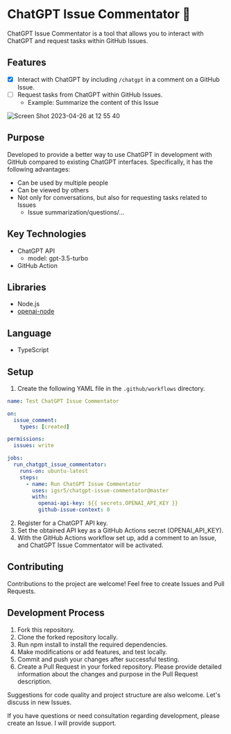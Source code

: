 # ChatGPT Issue Commentator 🤖

ChatGPT Issue Commentator is a tool that allows you to interact with ChatGPT and request tasks within GitHub Issues.

## Features

- [X] Interact with ChatGPT by including `/chatgpt` in a comment on a GitHub Issue.
- [ ] Request tasks from ChatGPT within GitHub Issues.
  - Example: Summarize the content of this Issue

![Screen Shot 2023-04-26 at 12 55 40](https://user-images.githubusercontent.com/66525257/234466054-9473eee8-8406-43e0-bd78-fd2ebe441b0a.png)

## Purpose

Developed to provide a better way to use ChatGPT in development with GitHub compared to existing ChatGPT interfaces. Specifically, it has the following advantages:

- Can be used by multiple people
- Can be viewed by others
- Not only for conversations, but also for requesting tasks related to Issues
  - Issue summarization/questions/...

## Key Technologies

- ChatGPT API
  - model: gpt-3.5-turbo
- GitHub Action

## Libraries

- Node.js
- [openai-node](https://github.com/openai/openai-node)

## Language

- TypeScript

## Setup

1. Create the following YAML file in the `.github/workflows` directory.

```yaml
name: Test ChatGPT Issue Commentator

on:
  issue_comment:
    types: [created]

permissions:
  issues: write

jobs:
  run_chatgpt_issue_commentator:
    runs-on: ubuntu-latest
    steps:
      - name: Run ChatGPT Issue Commentator
        uses: igsr5/chatgpt-issue-commentator@master
        with:
          openai-api-key: ${{ secrets.OPENAI_API_KEY }}
          github-issue-context: 0
```

2. Register for a ChatGPT API key.
3. Set the obtained API key as a GitHub Actions secret (OPENAI_API_KEY).
4. With the GitHub Actions workflow set up, add a comment to an Issue, and ChatGPT Issue Commentator will be activated.

## Contributing
Contributions to the project are welcome! Feel free to create Issues and Pull Requests.

## Development Process
1. Fork this repository.
2. Clone the forked repository locally.
3. Run npm install to install the required dependencies.
4. Make modifications or add features, and test locally.
5. Commit and push your changes after successful testing.
6. Create a Pull Request in your forked repository. Please provide detailed information about the changes and purpose in the Pull Request description.

Suggestions for code quality and project structure are also welcome. Let's discuss in new Issues.

If you have questions or need consultation regarding development, please create an Issue. I will provide support.
